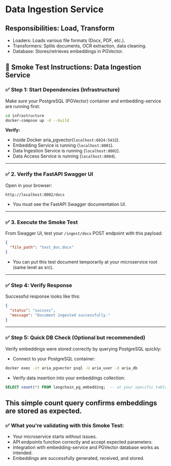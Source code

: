 # Data Ingestion Service
## Responsibilities: Load, Transform

* Loaders: Loads various file formats (Docx, PDF, etc.).
* Transformers: Splits documents, OCR extraction, data cleaning.
* Database: Stores/retrieves embeddings in PGVector.

## 🎯 **Smoke Test Instructions: Data Ingestion Service**
### ✅ Step 1: Start Dependencies (Infrastructure)
Make sure your PostgreSQL (PGVector) container and embedding-service are running first:

```bash
cd infrastructure
docker-compose up -d --build
```
**Verify:**
- Inside Docker aria_pgvector(`localhost:6024:5432`).
- Embedding Service is running (`localhost:8001`).
- Data Ingestion Service is running (`localhost:8002`).
- Data Access Service is running (`localhost:8004`).
---
### ✅ **2. Verify the FastAPI Swagger UI**

Open in your browser:
```
http://localhost:8002/docs
```

- You must see the FastAPI Swagger documentation UI.
---

### ✅ **3. Execute the Smoke Test**
From Swagger UI, test your `/ingest/docx` POST endpoint with this payload:

```json
{
  "file_path": "test_doc.docx"
}
```
* You can put this test document temporarily at your microservice root (same level as src).

---
### ✅ Step 4: Verify Response
Successful response looks like this:

```json
{
  "status": "success",
  "message": "Document ingested successfully."
}
```
---
### ✅ Step 5: Quick DB Check (Optional but recommended)
Verify embeddings were stored correctly by querying PostgreSQL quickly:

* Connect to your PostgreSQL container:

```bash
docker exec -it aria_pgvector psql -U aria_user -d aria_db
```
* Verify data insertion into your embeddings collection:

```sql
SELECT count(*) FROM langchain_pg_embedding;  -- or your specific table name
```
This simple count query confirms embeddings are stored as expected.
---

### ✅ What you're validating with this Smoke Test:
* Your microservice starts without issues.
* API endpoints function correctly and accept expected parameters.
* Integration with embedding-service and PGVector database works as intended.
* Embeddings are successfully generated, received, and stored.

